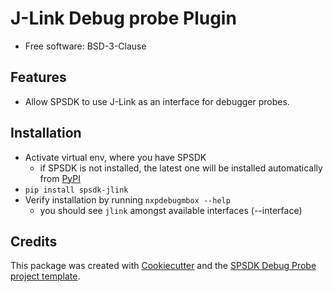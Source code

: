 
J-Link Debug probe Plugin
=========================


* Free software: BSD-3-Clause


Features
--------

* Allow SPSDK to use J-Link as an interface for debugger probes.


Installation
------------

* Activate virtual env, where you have SPSDK
    - if SPSDK is not installed, the latest one will be installed automatically from [PyPI](https://pypi.org/project/spsdk/)
* `pip install spsdk-jlink`
* Verify installation by running `nxpdebugmbox --help`
    - you should see `jlink` amongst available interfaces (--interface)


Credits
-------

This package was created with [Cookiecutter](https://github.com/audreyr/cookiecutter) and the [SPSDK Debug Probe project template](https://github.com/nxp-mcuxpresso/spsdk/blob/master/examples/plugins/templates/cookiecutter-spsdk-debug-probe-plugin.zip).
